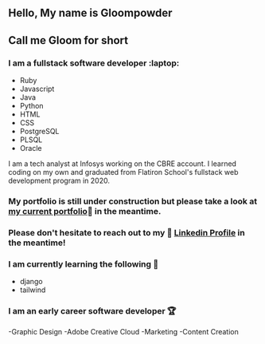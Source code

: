 
## Hello, My name is Gloompowder 
## Call me Gloom for short

### I am a fullstack software developer :laptop:

- Ruby
- Javascript
- Java
- Python 
- HTML
- CSS
- PostgreSQL
- PLSQL
- Oracle 

I am a tech analyst at Infosys working on the CBRE account. I learned coding on my own and graduated from Flatiron School's fullstack web development program in 2020.
### My portfolio is still under construction but please take a look at [my current portfolio](https://willlin1996.wixsite.com/portfolio):eyes: in the meantime.

### Please don't hesitate to reach out to my :briefcase: [Linkedin Profile](https://www.linkedin.com/in/williamlincodeanddesign/) in the meantime!
  

### I am currently learning the following :brain:
- django
- tailwind

### I am an early career software developer :trophy:
-Graphic Design
-Adobe Creative Cloud
-Marketing
-Content Creation 




